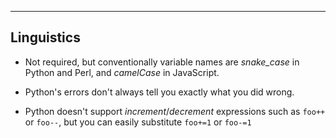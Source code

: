 ---

## Linguistics

- Not required, but conventionally variable names are _snake\_case_ in Python and Perl, and _camelCase_ in JavaScript.

- Python's errors don't always tell you exactly what you did wrong.

- Python doesn't support _increment_/_decrement_ expressions such as `foo++` or `foo--`, but you can easily substitute `foo+=1` or `foo-=1`

